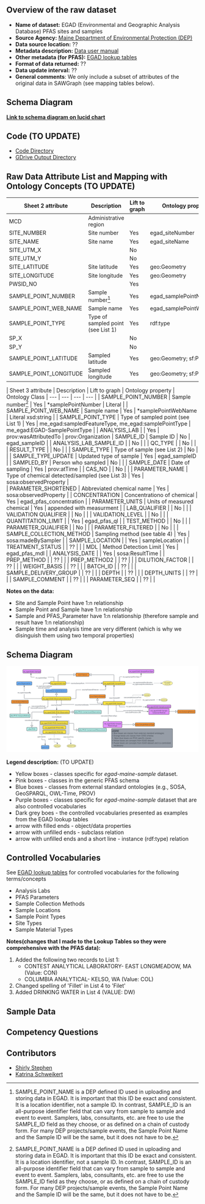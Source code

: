 ## Overview of the raw dataset
* **Name of dataset:** EGAD (Environmental and Geographic Analysis Database) PFAS sites and samples 
* **Source Agency:** [Maine Department of Environmental Protection (DEP)](https://www.maine.gov/dep/maps-data/egad/)
* **Data source location:** ??
* **Metadata description:** [Data user manual](https://www.maine.gov/dep/maps-data/egad/documents/Maine%20DEP%20EGAD%20EDD%20v6.0%20User%20Manual_2022%20(Final).pdf)
* **Other metadata (for PFAS):** [EGAD lookup tables](https://www.maine.gov/dep/maps-data/egad/documents/EGAD_Lookup_Tables.xlsx)
* **Format of data returned:** ??
* **Data update interval:** ?? 
* **General comments**: We only include a subset of attributes of the original data in SAWGraph (see mapping tables below).

## Schema Diagram
[**Link to schema diagram on lucid chart**](https://lucid.app/lucidchart/a9330f5f-14bb-430b-b734-dd37626284e7/edit?viewport_loc=-805%2C-12%2C2587%2C1150%2C0_0&invitationId=inv_9a3f9eda-0d3a-4243-a695-481a17d294b8)

## Code (TO UPDATE)
* [Code Directory](../../code/egad-maine-samples)
* [GDrive Output Directory](https://drive.google.com/drive/folders/18HynzQhZStMQj-CuM2U0NUtLUdBybWEx)

## Raw Data Attribute List and Mapping with Ontology Concepts (TO UPDATE)
| Sheet 2 attribute | Description | Lift to graph | Ontology property | Ontology Class |
| --- | --- | --- |--- | --- |
| MCD | Administrative region ||  | |
| SITE_NUMBER | Site number | Yes | egad_siteNumber | Literal |
| SITE_NAME | Site name | Yes | egad_siteName | Literal | 
| SITE_UTM_X | | No | |
| SITE_UTM_Y | | No | |
| SITE_LATITUDE | Site latitude | Yes | geo:Geometry |
| SITE_LONGITUDE | Site longitude | Yes | geo:Geometry|
| PWSID_NO | | Yes | |
| SAMPLE_POINT_NUMBER | Sample number[^1] | Yes | egad_samplePointNumber |
| SAMPLE_POINT_WEB_NAME | Sample name | Yes | egad_samplePointWebName |
| SAMPLE_POINT_TYPE | Type of sampled point (see List 1) | Yes | rdf:type |
| SP_X | | No | |
| SP_Y | | No | |
| SAMPLE_POINT_LATITUDE | Sampled latitude | Yes | geo:Geometry; sf:Point |
| SAMPLE_POINT_LONGITUDE | Sampled longitude | Yes | geo:Geometry; sf:Point |

[^1]: SAMPLE_POINT_NAME is a DEP defined ID used in uploading and storing data in EGAD. It is important that this ID be exact and consistent. It is a location identifier, not a sample ID. In contrast, SAMPLE_ID is an all-purpose identifier field that can vary from sample to sample and event to event. Samplers, labs, consultants, etc. are free to use the SAMPLE_ID field as they choose, or as defined on a chain of custody form. For many DEP projects/sample events, the Sample Point Name and the Sample ID will be the same, but it does not have to be. 
 

| Sheet 3 attribute | Description | Lift to graph | Ontology property | Ontology Class
| --- | --- | --- | --- |
| SAMPLE_POINT_NUMBER | Sample number[^1] | Yes | *samplePointNumber | Literal |
| SAMPLE_POINT_WEB_NAME | Sample name | Yes | *samplePointWebName | Literal xsd:string |
| SAMPLE_POINT_TYPE | Type of sampled point (see List 1) | Yes | me_egad:sampledFeatureType, me_egad:samplePointType | me_egad:EGAD-SamplePointType |
| ANALYSIS_LAB | | Yes | prov:wasAttributedTo | prov:Organization
| SAMPLE_ID | Sample ID | No | egad_sampleID | 
| ANALYSIS_LAB_SAMPLE_ID | | No | |
| QC_TYPE | | No | |
| RESULT_TYPE | | No | |
| SAMPLE_TYPE | Type of sample (see List 2) | No | |
| SAMPLE_TYPE_UPDATE | Updated type of sample | Yes | egad_sampleID |
| SAMPLED_BY | Person who sampled | No | |
| SAMPLE_DATE | Date of sampling | Yes | prov:atTime |
| CAS_NO | | No | |
| PARAMETER_NAME | Type of chemical detected/sampled (see List 3) | Yes | sosa:observedProperty |   
| PARAMETER_SHORTENED | Abbreviated chemical name | Yes | sosa:observedProperty |
| CONCENTRATION | Concentrationo of chemical | Yes | egad_pfas_concentration |
| PARAMETER_UNITS | Units of measured chemical | Yes | appended with measurment |
| LAB_QUALIFIER | | No | |
| VALIDATION QUALIFIER | | No | |
| VALIDATION_LEVEL | | No | |
| QUANTITATION_LIMIT | | Yes | egad_pfas_ql |
| TEST_METHOD | | No | |
| PARAMETER_QUALIFIER | | No | |
| PARAMETER_FILTERED | | No | |
| SAMPLE_COLLECTION_METHOD | Sampling method (see table 4) | Yes | sosa:madeBySampler |
| SAMPLE_LOCATION | | Yes | sampleLocation |
| TREATMENT_STATUS | | ?? | |
| MDL | Method Detection Limit | Yes | egad_pfas_mdl |
| ANALYSIS_DATE | | Yes | sosa:ResultTime |
| PREP_METHOD | | ?? | |
| PREP_METHOD2 | | ?? | |
| DILUTION_FACTOR | | ?? | |
| WEIGHT_BASIS | | ?? | |
| BATCH_ID | | ?? | |
| SAMPLE_DELIVERY_GROUP | | ?? | |
| DEPTH | | ?? | |
| DEPTH_UNITS | | ?? | |
| SAMPLE_COMMENT | | ?? | |
| PARAMETER_SEQ | | ?? | |

**Notes on the data:**
- Site and Sample Point have 1:n relationship
- Sample Point and Sample have 1:n relationship
- Sample and PFAS_Parameter have 1:n relationship (therefore sample and result have 1:n relationship)
- Sample time and analysis time are very different (which is why we disinguish them using two temporal properties)

## Schema Diagram
![Schema Diagram](./egad_sites_samples-schema-diagram.png)

**Legend description:** (TO UPDATE)
- Yellow boxes - classes specific for _egad-maine-sample_ dataset.
- Pink boxes - classes in the generic PFAS schema
- Blue boxes - classes from external standard ontologies (e.g., SOSA, GeoSPARQL, OWL-Time, PROV)
- Purple boxes - classes specific for _egad-maine-sample_ dataset that are also controlled vocabularies
- Dark grey boes - the controlled vocabularies presented as examples from the EGAD lookup tables
- arrow with filled ends - object/data properties
- arrow with unfilled ends - subclass relation
- arrow with unfilled ends and a short line - instance (rdf:type) relation

## Controlled Vocabularies 
See [EGAD lookup tables](https://www.maine.gov/dep/maps-data/egad/documents/EGAD_Lookup_Tables.xlsx) for controlled vocabularies for the following terms/concepts
- Analysis Labs
- PFAS Parameters
- Sample Collection Methods
- Sample Locations
- Sample Point Types
- Site Types
- Sample Material Types

**Notes(changes that I made to the Lookup Tables so they were comprehensive with the PFAS data):**
1. Added the following two records to List 1:
	 - CONTEST ANALYTICAL LABORATORY- EAST LONGMEADOW, MA (Value: CON)
	 - COLUMBIA ANALYTICAL- KELSO, WA (Value: COL)
2. Changed spelling of 'Fillet' in List 4 to 'Filet'
3. Added DRINKING WATER in List 4 (VALUE: DW)

## Sample Data

## Competency Questions 

## Contributors
* [Shirly Stephen](https://github.com/shirlysteph)
* [Katrina Schweikert](https://github.com/)
